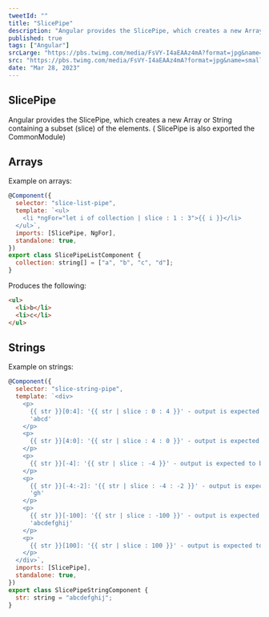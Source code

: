 ```yaml
---
tweetId: ""
title: "SlicePipe"
description: "Angular provides the SlicePipe, which creates a new Array or String containing a subset (slice) of the elements."
published: true
tags: ["Angular"]
srcLarge: "https://pbs.twimg.com/media/FsVY-I4aEAAz4mA?format=jpg&name=large"
src: "https://pbs.twimg.com/media/FsVY-I4aEAAz4mA?format=jpg&name=small"
date: "Mar 28, 2023"
---
```


## SlicePipe

Angular provides the SlicePipe, which creates a new Array or String containing a subset (slice) of the elements. ( SlicePipe is also exported the CommonModule)

## Arrays

Example on arrays:

```javascript
@Component({
  selector: "slice-list-pipe",
  template: `<ul>
    <li *ngFor="let i of collection | slice : 1 : 3">{{ i }}</li>
  </ul>`,
  imports: [SlicePipe, NgFor],
  standalone: true,
})
export class SlicePipeListComponent {
  collection: string[] = ["a", "b", "c", "d"];
}
```

Produces the following:

```html
<ul>
  <li>b</li>
  <li>c</li>
</ul>
```

## Strings

Example on strings:

```javascript
@Component({
  selector: "slice-string-pipe",
  template: `<div>
    <p>
      {{ str }}[0:4]: '{{ str | slice : 0 : 4 }}' - output is expected to be
      'abcd'
    </p>
    <p>
      {{ str }}[4:0]: '{{ str | slice : 4 : 0 }}' - output is expected to be ''
    </p>
    <p>
      {{ str }}[-4]: '{{ str | slice : -4 }}' - output is expected to be 'ghij'
    </p>
    <p>
      {{ str }}[-4:-2]: '{{ str | slice : -4 : -2 }}' - output is expected to be
      'gh'
    </p>
    <p>
      {{ str }}[-100]: '{{ str | slice : -100 }}' - output is expected to be
      'abcdefghij'
    </p>
    <p>
      {{ str }}[100]: '{{ str | slice : 100 }}' - output is expected to be ''
    </p>
  </div>`,
  imports: [SlicePipe],
  standalone: true,
})
export class SlicePipeStringComponent {
  str: string = "abcdefghij";
}
```

